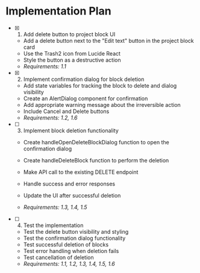 # Implementation Plan

- [x] 1. Add delete button to project block UI


  - Add a delete button next to the "Edit text" button in the project block card
  - Use the Trash2 icon from Lucide React
  - Style the button as a destructive action
  - _Requirements: 1.1_

- [x] 2. Implement confirmation dialog for block deletion


  - Add state variables for tracking the block to delete and dialog visibility
  - Create an AlertDialog component for confirmation
  - Add appropriate warning message about the irreversible action
  - Include Cancel and Delete buttons
  - _Requirements: 1.2, 1.6_



- [ ] 3. Implement block deletion functionality
  - Create handleOpenDeleteBlockDialog function to open the confirmation dialog
  - Create handleDeleteBlock function to perform the deletion
  - Make API call to the existing DELETE endpoint
  - Handle success and error responses
  - Update the UI after successful deletion



  - _Requirements: 1.3, 1.4, 1.5_

- [ ] 4. Test the implementation
  - Test the delete button visibility and styling
  - Test the confirmation dialog functionality
  - Test successful deletion of blocks
  - Test error handling when deletion fails
  - Test cancellation of deletion
  - _Requirements: 1.1, 1.2, 1.3, 1.4, 1.5, 1.6_